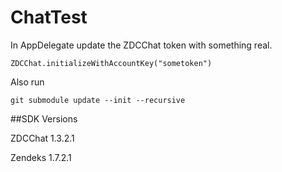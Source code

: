 # ChatTest

In AppDelegate update the ZDCChat token with something real.

```
ZDCChat.initializeWithAccountKey("sometoken")
```

Also run 
```
git submodule update --init --recursive
```

##SDK Versions

ZDCChat 1.3.2.1

Zendeks 1.7.2.1
